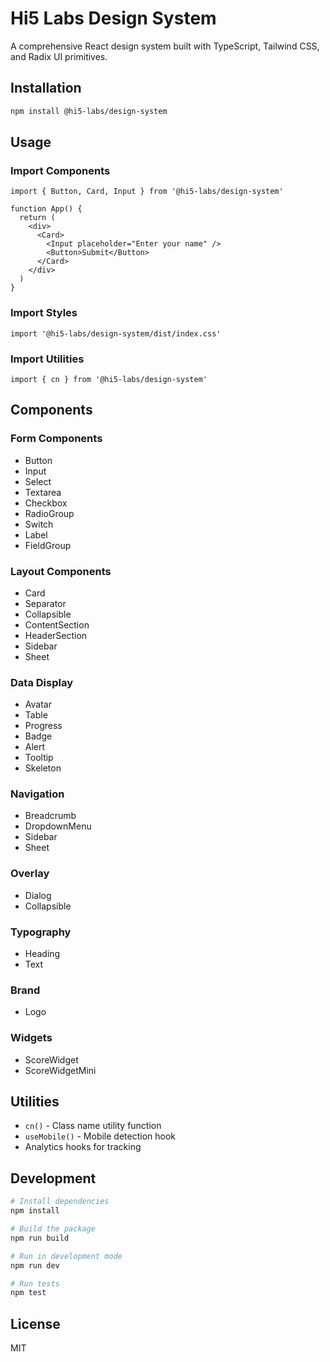 # Hi5 Labs Design System

A comprehensive React design system built with TypeScript, Tailwind CSS, and Radix UI primitives.

## Installation

```bash
npm install @hi5-labs/design-system
```

## Usage

### Import Components

```tsx
import { Button, Card, Input } from '@hi5-labs/design-system'

function App() {
  return (
    <div>
      <Card>
        <Input placeholder="Enter your name" />
        <Button>Submit</Button>
      </Card>
    </div>
  )
}
```

### Import Styles

```tsx
import '@hi5-labs/design-system/dist/index.css'
```

### Import Utilities

```tsx
import { cn } from '@hi5-labs/design-system'
```

## Components

### Form Components
- Button
- Input
- Select
- Textarea
- Checkbox
- RadioGroup
- Switch
- Label
- FieldGroup

### Layout Components
- Card
- Separator
- Collapsible
- ContentSection
- HeaderSection
- Sidebar
- Sheet

### Data Display
- Avatar
- Table
- Progress
- Badge
- Alert
- Tooltip
- Skeleton

### Navigation
- Breadcrumb
- DropdownMenu
- Sidebar
- Sheet

### Overlay
- Dialog
- Collapsible

### Typography
- Heading
- Text

### Brand
- Logo

### Widgets
- ScoreWidget
- ScoreWidgetMini

## Utilities

- `cn()` - Class name utility function
- `useMobile()` - Mobile detection hook
- Analytics hooks for tracking

## Development

```bash
# Install dependencies
npm install

# Build the package
npm run build

# Run in development mode
npm run dev

# Run tests
npm test
```

## License

MIT